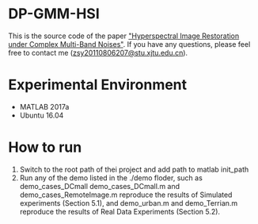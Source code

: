 # DP-GMM-HSI
This is the source code of the paper ["Hyperspectral Image Restoration under Complex Multi-Band Noises"](http://gr.xjtu.edu.cn/c/document_library/get_file?folderId=2618174&name=DLFE-118024.pdf).
If you have any questions, please feel free to contact me (zsy20110806207@stu.xjtu.edu.cn).  

# Experimental Environment
* MATLAB 2017a
* Ubuntu 16.04

# How to run
1. Switch to the root path of thei project and add path to matlab
    init_path
2. Run any of the demo listed in the ./demo floder, such as
    demo_cases_DCmall
demo_cases_DCmall.m and demo_cases_RemoteImage.m reproduce the results of Simulated experiments (Section 5.1), and demo_urban.m and demo_Terrian.m reproduce the
results of Real Data Experiments (Section 5.2).
